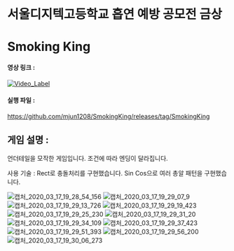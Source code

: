 # 서울디지텍고등학교 흡연 예방 공모전 금상
# Smoking King

#### 영상 링크 :

[![Video_Label](http://img.youtube.com/vi/sGHNMIRXPZA/0.jpg)](https://youtu.be/sGHNMIRXPZA)

#### 실행 파일 : 
https://github.com/mjun1208/SmokingKing/releases/tag/SmokingKing

## 게임 설명 : 
언더테일을 모작한 게임입니다. 
조건에 따라 엔딩이 달라집니다.

사용 기술 : 
Rect로 충돌처리를 구현했습니다.
Sin Cos으로 여러 총알 패턴을 구현했습니다.

![캡처_2020_03_17_19_28_54_156](https://github.com/user-attachments/assets/0ef3d2e0-051d-4b3c-8406-6f71dbe96aaf)
![캡처_2020_03_17_19_29_07_9](https://github.com/user-attachments/assets/07f46a60-6189-4aad-a6d7-9c08720890d2)
![캡처_2020_03_17_19_29_13_726](https://github.com/user-attachments/assets/f53cd941-3098-4eeb-8f6a-0ace841aed9e)
![캡처_2020_03_17_19_29_19_423](https://github.com/user-attachments/assets/22121ab7-a220-4a87-8752-01ea589fabca)
![캡처_2020_03_17_19_29_25_230](https://github.com/user-attachments/assets/dbbf8de5-25e6-4933-9cc9-6191400ff902)
![캡처_2020_03_17_19_29_31_20](https://github.com/user-attachments/assets/97a0b577-1208-4ad2-a713-64e4df8bbe91)
![캡처_2020_03_17_19_29_34_109](https://github.com/user-attachments/assets/8146ea07-3657-45fe-9d6d-d480f5d92a61)
![캡처_2020_03_17_19_29_37_423](https://github.com/user-attachments/assets/9d9ea473-ca24-4907-85f0-6be07c02df50)
![캡처_2020_03_17_19_29_51_393](https://github.com/user-attachments/assets/8d64ddb2-0eb7-45d7-8b81-a668b85211fa)
![캡처_2020_03_17_19_29_56_200](https://github.com/user-attachments/assets/7eb74daa-0836-4a6a-86ff-7a1db933bc81)
![캡처_2020_03_17_19_30_06_273](https://github.com/user-attachments/assets/b9a94930-bcf1-4784-b669-2e4c090407ee)
